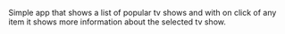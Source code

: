 Simple app that shows a list of popular tv shows and with on click of any item it shows more information about the selected tv show.
